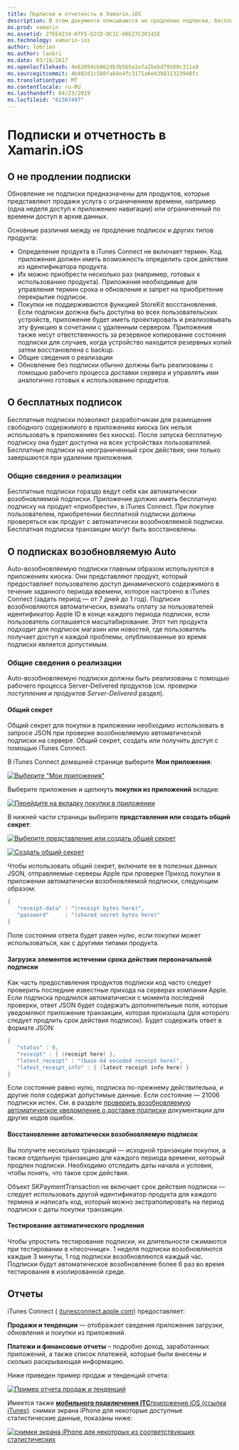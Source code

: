 ```yaml
---
title: Подписки и отчетность в Xamarin.iOS
description: В этом документе описываются не продление подписки, бесплатные подписки, автоматически возобновляемой подписки и с помощью iTunes Connect, чтобы создать отчет для этих элементов.
ms.prod: xamarin
ms.assetid: 27EE4234-07F5-D2CD-DC1C-86E27C20141E
ms.technology: xamarin-ios
author: lobrien
ms.author: laobri
ms.date: 03/18/2017
ms.openlocfilehash: 4e63894cb862db3b5b5a1e7a2bebd79160c311a9
ms.sourcegitcommit: 4b402d1c508fa84e4fc3171a6e43b811323948fc
ms.translationtype: MT
ms.contentlocale: ru-RU
ms.lasthandoff: 04/23/2019
ms.locfileid: "61367497"
---
```

# <a name="subscriptions-and-reporting-in-xamarinios"></a>Подписки и отчетность в Xamarin.iOS

## <a name="about-non-renewing-subscriptions"></a>О не продлении подписки

Обновление не подписки предназначены для продуктов, которые представляют продажи услуга с ограничением времени, например (одна неделя доступ к приложению навигации) или ограниченный по времени доступ в архив данных.   
   
Основные различия между не продление подписок и других типов продукта:

-  Определение продукта в iTunes Connect не включает термин. Код приложения должен иметь возможность определить срок действия из идентификатора продукта. 
-  Их можно приобрести несколько раз (например, готовых к использованию продукта). Приложения необходимые для управления термин срока и обновления и запрет на приобретение перекрытие подписок. 
-  Покупки не поддерживаются функцией StoreKit восстановления. Если подписки должна быть доступна во всех пользовательских устройств, приложение будет иметь проектировать и реализовывать эту функцию в сочетании с удаленным сервером. Приложения также несут ответственность за резервное копирование состояния подписки для случаев, когда устройство находится резервных копий затем восстановлена с backup. 
-  Общие сведения о реализации
-  Обновление без подписки обычно должны быть реализованы с помощью рабочего процесса доставки сервера и управлять ими аналогично готовых к использованию продуктов. 


## <a name="about-free-subscriptions"></a>О бесплатных подписок

Бесплатные подписки позволяют разработчикам для размещения свободного содержимого в приложениях киоска (их нельзя использовать в приложениях без киоска). После запуска бесплатную подписку она будет доступна на всех устройствах пользователей. Бесплатные подписки на неограниченный срок действия; они только завершаются при удалении приложения.

### <a name="implementation-overview"></a>Общие сведения о реализации

Бесплатные подписки гораздо ведут себя как автоматически возобновляемой подписки. Приложение должно иметь бесплатную подписку на продукт «приобрести», в iTunes Connect. При покупке пользователем, приобретении бесплатной подписки должны проверяться как продукт с автоматически возобновляемой подписки. Бесплатная подписка транзакции могут быть восстановлены.


## <a name="about-auto-renewable-subscriptions"></a>О подписках возобновляемую Auto

Auto-возобновляемую подписки главным образом используются в приложениях киоска. Они представляют продукт, который предоставляет пользователю доступ динамического содержимого в течение заданного периода времени, которое настроено в iTunes Connect (задать период — от 7 дней до 1 год). Подписки возобновляются автоматически, взимать оплату за пользователей идентификатор Apple ID в конце каждого периода подписки, если пользователь соглашается масштабирование. Этот тип продукта подходит для подписок магазин или новостей, где пользователь получает доступ к каждой проблемы, опубликованные во время подписки является допустимым.

### <a name="implementation-overview"></a>Общие сведения о реализации

Auto-возобновляемую подписки должны быть реализованы с помощью рабочего процесса Server-Delivered продуктов (см. *проверки поступления и продуктов Server-Delivered* раздел).

#### <a name="shared-secret"></a>Общий секрет

Общий секрет для покупки в приложении необходимо использовать в запросе JSON при проверке возобновляемую автоматической подписки на сервере. Общий секрет, создать или получить доступ с помощью iTunes Connect.

В iTunes Connect домашней странице выберите **Мои приложения**:   
   
 [![](subscriptions-and-reporting-images/image2.png "Выберите \"Мои приложения\"")](subscriptions-and-reporting-images/image2.png#lightbox)  
 
Выберите приложение и щелкнуть **покупки из приложений** вкладке:

[![](subscriptions-and-reporting-images/image6.png "Перейдите на вкладку покупки в приложении")](subscriptions-and-reporting-images/image6.png#lightbox)

В нижней части страницы выберите **представления или создать общий секрет**:
   
 [![](subscriptions-and-reporting-images/image40.png "Выберите представление или создать общий секрет")](subscriptions-and-reporting-images/image40.png#lightbox)

 [![](subscriptions-and-reporting-images/image41.png "Создать общий секрет")](subscriptions-and-reporting-images/image41.png#lightbox)   
   
   
   
 Чтобы использовать общий секрет, включите ее в полезных данных JSON, отправляемые серверы Apple при проверке Приход покупки в приложении автоматически возобновляемой подписки, следующим образом:

```csharp
{
   "receipt-data" : "(receipt bytes here)",
   "password"     : "(shared secret bytes here)"
}
```

Поле состояния ответа будет равен нулю, если покупки может использоваться, как с другими типами продукта.

#### <a name="downloading-items-after-the-initial-subscription-term"></a>Загрузка элементов истечении срока действия первоначальной подписки

Как часть предоставления продуктов подписки код часто следует проверить последние известные прихода на серверах компании Apple. Если подписка продлился автоматически с момента последней проверки, ответ JSON будет содержать дополнительные поля, которые уведомляют приложение транзакции, которая произошла (для которого следует продлить срок действия подписок). Будет содержать ответ в формате JSON:

```csharp
{
   "status" : 0,
   "receipt" : { (receipt here) },
   "latest_receipt" : "(base-64 encoded receipt here)",
   "latest_receipt_info" : { (latest receipt info here) }
}
```

Если состояние равно нулю, подписка по-прежнему действительна, и другие поля содержат допустимые данные. Если состояние — 21006 подписки истек. См. в разделе [проверить возобновляемую автоматическое уведомление о доставке подписки](https://developer.apple.com/library/ios/releasenotes/General/ValidateAppStoreReceipt/Chapters/ValidateRemotely.html) документации для других кодов ошибок.

#### <a name="restoring-auto-renewable-subscriptions"></a>Восстановление автоматически возобновляемую подписок

Вы получите несколько транзакций — исходной транзакции покупки, а также отдельную транзакцию для каждого периода времени, который продлен подписки. Необходимо отследить даты начала и условия, чтобы понять, что такое срок действия.   
   
   
   
 Объект SKPaymentTransaction не включает срок действия подписки — следует использовать другой идентификатор продукта для каждого термина и написать код, который можно экстраполировать на период подписки с даты покупки транзакции.

#### <a name="testing-auto-renewal"></a>Тестирование автоматического продления

Чтобы упростить тестирование подписки, их длительности сжимаются при тестировании в «песочнице». 1 неделя подписки возобновляются каждые 3 минуты, 1 год подписки возобновляются каждый час. Подписки будут автоматическое возобновление более 6 раз во время тестирования в изолированной среде.

## <a name="reporting"></a>Отчеты

iTunes Connect ( [itunesconnect.apple.com](http://itunesconnect.apple.com)) предоставляет:   
   
 **Продажи и тенденции** — отображает сведения приложения загрузки, обновления и покупки из приложений.   
   
 **Платежи и финансовые отчеты** – подробно доход, заработанных приложений, а также список платежей, которые были внесены и сколько раскрывающая информацию.

Ниже приведен пример продаж и тенденций отчета:   

 [![](subscriptions-and-reporting-images/image42.png "Пример отчета продаж и тенденций")](subscriptions-and-reporting-images/image42.png#lightbox)   
   
 Имеется также [ **мобильного подключения ITC**приложения iOS (ссылка iTunes)](http://itunes.apple.com/us/app/itunes-connect-mobile/id376771144?mt=8).
снимки экрана iPhone для некоторые доступные статистические данные, показаны ниже:   
   
 [![](subscriptions-and-reporting-images/image43.png "снимки экрана iPhone для некоторых из соответствующих статистических")](subscriptions-and-reporting-images/image43.png#lightbox)
